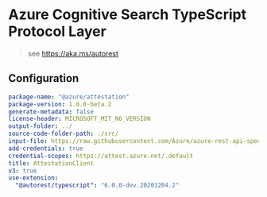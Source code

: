 # Azure Cognitive Search TypeScript Protocol Layer

> see https://aka.ms/autorest

## Configuration

```yaml
package-name: "@azure/attestation"
package-version: 1.0.0-beta.2
generate-metadata: false
license-header: MICROSOFT_MIT_NO_VERSION
output-folder: ../
source-code-folder-path: ./src/
input-file: https://raw.githubusercontent.com/Azure/azure-rest-api-specs/master/specification/attestation/data-plane/Microsoft.Attestation/stable/2020-10-01/attestation.json
add-credentials: true
credential-scopes: https://attest.azure.net/.default
title: AttestationClient
v3: true
use-extension:
  "@autorest/typescript": "6.0.0-dev.20201204.2"
```
